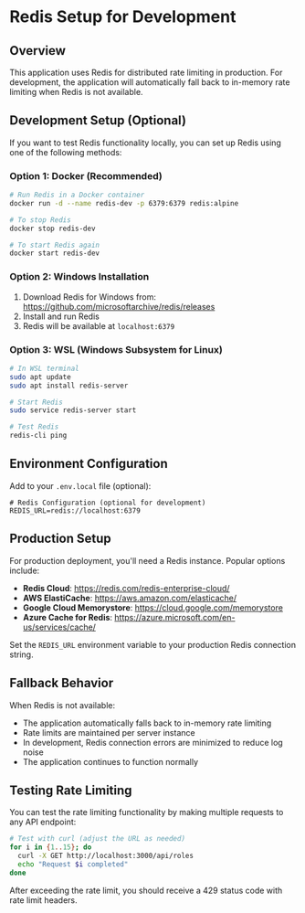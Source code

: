 # Redis Setup for Development

## Overview

This application uses Redis for distributed rate limiting in production. For development, the application will automatically fall back to in-memory rate limiting when Redis is not available.

## Development Setup (Optional)

If you want to test Redis functionality locally, you can set up Redis using one of the following methods:

### Option 1: Docker (Recommended)

```bash
# Run Redis in a Docker container
docker run -d --name redis-dev -p 6379:6379 redis:alpine

# To stop Redis
docker stop redis-dev

# To start Redis again
docker start redis-dev
```

### Option 2: Windows Installation

1. Download Redis for Windows from: https://github.com/microsoftarchive/redis/releases
2. Install and run Redis
3. Redis will be available at `localhost:6379`

### Option 3: WSL (Windows Subsystem for Linux)

```bash
# In WSL terminal
sudo apt update
sudo apt install redis-server

# Start Redis
sudo service redis-server start

# Test Redis
redis-cli ping
```

## Environment Configuration

Add to your `.env.local` file (optional):

```env
# Redis Configuration (optional for development)
REDIS_URL=redis://localhost:6379
```

## Production Setup

For production deployment, you'll need a Redis instance. Popular options include:

- **Redis Cloud**: https://redis.com/redis-enterprise-cloud/
- **AWS ElastiCache**: https://aws.amazon.com/elasticache/
- **Google Cloud Memorystore**: https://cloud.google.com/memorystore
- **Azure Cache for Redis**: https://azure.microsoft.com/en-us/services/cache/

Set the `REDIS_URL` environment variable to your production Redis connection string.

## Fallback Behavior

When Redis is not available:
- The application automatically falls back to in-memory rate limiting
- Rate limits are maintained per server instance
- In development, Redis connection errors are minimized to reduce log noise
- The application continues to function normally

## Testing Rate Limiting

You can test the rate limiting functionality by making multiple requests to any API endpoint:

```bash
# Test with curl (adjust the URL as needed)
for i in {1..15}; do
  curl -X GET http://localhost:3000/api/roles
  echo "Request $i completed"
done
```

After exceeding the rate limit, you should receive a 429 status code with rate limit headers.